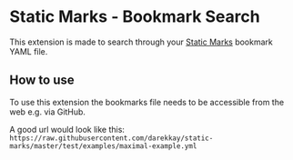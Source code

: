 # Static Marks - Bookmark Search

This extension is made to search through your [Static Marks](https://github.com/darekkay/static-marks) bookmark YAML file.

## How to use
To use this extension the bookmarks file needs to be accessible from the web e.g. via GitHub.

A good url would look like this: `https://raw.githubusercontent.com/darekkay/static-marks/master/test/examples/maximal-example.yml`
